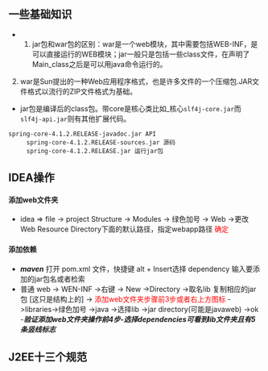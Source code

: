 ## 一些基础知识
- 1. jar包和war包的区别：war是一个web模块，其中需要包括WEB-INF，是可以直接运行的WEB模块；jar一般只是包括一些class文件，在声明了Main_class之后是可以用java命令运行的。
 2. war是Sun提出的一种Web应用程序格式，也是许多文件的一个压缩包.JAR文件格式以流行的ZIP文件格式为基础。

- jar包是编译后的class包。带core是核心类比如_核心`slf4j-core.jar`而`slf4j-api.jar`则有其他扩展代码。
```
spring-core-4.1.2.RELEASE-javadoc.jar API
	 spring-core-4.1.2.RELEASE-sources.jar 源码
	 spring-core-4.1.2.RELEASE.jar 运行jar包
```
## IDEA操作
#### 添加web文件夹
- idea => file -> project Structure -> Modules -> 绿色加号 -> Web ->更改Web Resource Directory下面的默认路径，指定webapp路径 <label style="color:red">确定</label>
#### 添加依赖
- ***maven*** 打开 pom.xml 文件，快捷键 alt + Insert选择 dependency 输入要添加的jar包名或者检索
- 普通 web -> WEN-INF ->右键 -> New ->Directory ->取名lib 复制相应的jar包 [这只是结构上的] -> <label style="color:red">添加web文件夹步骤前3步或者右上方图标</label> ->libraries->绿色加号 ->java ->选择lib ->jar directory(可能是javaweb) ->ok
-***验证添加web文件夹操作前4步-选择dependencies可看到lib文件夹且有5条竖线标志***

## J2EE十三个规范
